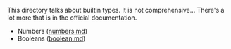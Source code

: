 This directory talks about builtin types.  It is not comprehensive...
There's a lot more that is in the official documentation.

* Numbers ([numbers.md](numbers.md))
* Booleans ([boolean.md](boolean.md))
